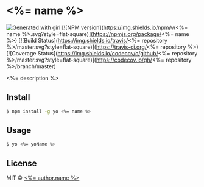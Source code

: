 # <%= name %>

[![Generated with girl](https://img.shields.io/badge/generator-girl-E91E63.svg?style=flat-square)](https://github.com/diegohaz/girl)
[![NPM version](https://img.shields.io/npm/v/<%= name %>.svg?style=flat-square)](https://npmjs.org/package/<%= name %>)
[![Build Status](https://img.shields.io/travis/<%= repository %>/master.svg?style=flat-square)](https://travis-ci.org/<%= repository %>) [![Coverage Status](https://img.shields.io/codecov/c/github/<%= repository %>/master.svg?style=flat-square)](https://codecov.io/gh/<%= repository %>/branch/master)

<%= description %>

## Install

```sh
$ npm install -g yo <%= name %>
```

## Usage

```sh
$ yo <%= yoName %>
```

## License

MIT © [<%= author.name %>](<%= author.url %>)